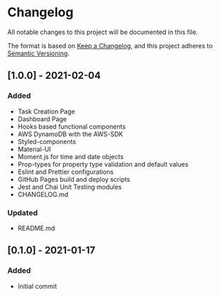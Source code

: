# Changelog

All notable changes to this project will be documented in this file.

The format is based on [Keep a Changelog](https://keepachangelog.com/en/1.0.0/),
and this project adheres to [Semantic Versioning](https://semver.org/spec/v2.0.0.html).

## [1.0.0] - 2021-02-04

### Added

- Task Creation Page
- Dashboard Page
- Hooks based functional components
- AWS DynamoDB with the AWS-SDK
- Styled-components
- Material-UI
- Moment.js for time and date objects
- Prop-types for property type validation and default values
- Eslint and Prettier configurations
- GitHub Pages build and deploy scripts
- Jest and Chai Unit Testing modules
- CHANGELOG.md

### Updated

- README.md

## [0.1.0] - 2021-01-17

### Added

- Initial commit
